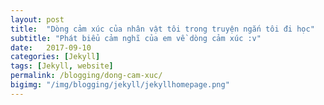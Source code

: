 ```yaml
---
layout: post
title:  "Dòng cảm xúc của nhân vật tôi trong truyện ngắn tôi đi học"
subtitle: "Phát biểu cảm nghĩ của em về dòng cảm xúc :v"
date:   2017-09-10
categories: [Jekyll]
tags: [Jekyll, website]
permalink: /blogging/dong-cam-xuc/
bigimg: "/img/blogging/jekyll/jekyllhomepage.png"
---
```

